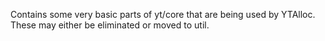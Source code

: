Contains some very basic parts of yt/core that are being used by YTAlloc.
These may either be eliminated or moved to util.